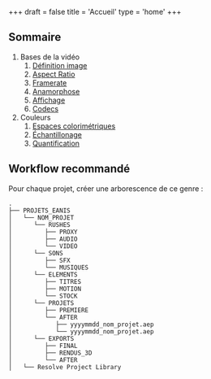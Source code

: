 +++
draft = false
title = 'Accueil'
type = 'home'
+++

## Sommaire

1. Bases de la vidéo
    1. [Définition image](./bases-video/definition-image)
    2. [Aspect Ratio](./bases-video/aspect-ratio)
    3. [Framerate](./bases-video/framerate)
    4. [Anamorphose](./bases-video/anamorphose)
    5. [Affichage](./bases-video/affichage)
    6. [Codecs](./bases-video/codecs)
2. Couleurs
    1. [Espaces colorimétriques](./couleurs/espaces-colorimetriques)
    2. [Échantillonage](./couleurs/echantillonage)
    3. [Quantification](./couleurs/quantification)


## Workflow recommandé

Pour chaque projet, créer une arborescence de ce genre :
```
.
├── PROJETS_EANIS
│   └── NOM_PROJET
│      └── RUSHES
│         ├── PROXY
│         ├── AUDIO
│         └── VIDEO
│      └── SONS
│         ├── SFX
│         └── MUSIQUES
│      └── ELEMENTS
│         ├── TITRES
│         ├── MOTION
│         └── STOCK
│      └── PROJETS
│         ├── PREMIERE
│         └── AFTER
│            ├── yyyymmdd_nom_projet.aep
│            └── yyyymmdd_nom_projet.aep
│      └── EXPORTS
│         ├── FINAL
│         ├── RENDUS_3D
│         └── AFTER
│   └── Resolve Project Library
```
